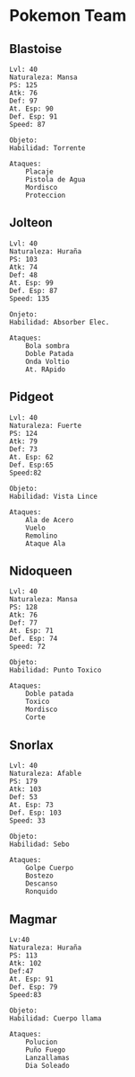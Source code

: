 # Pokemon Team

## Blastoise
    
    Lvl: 40
    Naturaleza: Mansa
    PS: 125
    Atk: 76
    Def: 97
    At. Esp: 90
    Def. Esp: 91
    Speed: 87
    
    Objeto:
    Habilidad: Torrente
    
    Ataques:
        Placaje
        Pistola de Agua 
        Mordisco
        Proteccion 
        
## Jolteon 

    Lvl: 40 
    Naturaleza: Huraña
    PS: 103
    Atk: 74
    Def: 48
    At. Esp: 99
    Def. Esp: 87
    Speed: 135
    
    Onjeto: 
    Habilidad: Absorber Elec. 
    
    Ataques:
        Bola sombra
        Doble Patada
        Onda Voltio
        At. RApido
        
## Pidgeot

    Lvl: 40
    Naturaleza: Fuerte
    PS: 124
    Atk: 79
    Def: 73
    At. Esp: 62
    Def. Esp:65
    Speed:82
    
    Objeto: 
    Habilidad: Vista Lince
    
    Ataques:
        Ala de Acero
        Vuelo 
        Remolino 
        Ataque Ala
        
## Nidoqueen

    Lvl: 40 
    Naturaleza: Mansa
    PS: 128
    Atk: 76
    Def: 77
    At. Esp: 71
    Def. Esp: 74
    Speed: 72
    
    Objeto: 
    Habilidad: Punto Toxico
    
    Ataques:
        Doble patada
        Toxico
        Mordisco
        Corte
        
## Snorlax 

    Lvl: 40
    Naturaleza: Afable
    PS: 179
    Atk: 103
    Def: 53
    At. Esp: 73
    Def. Esp: 103
    Speed: 33
    
    Objeto: 
    Habilidad: Sebo
    
    Ataques:
        Golpe Cuerpo
        Bostezo
        Descanso
        Ronquido
        
## Magmar

    Lv:40
    Naturaleza: Huraña
    PS: 113
    Atk: 102
    Def:47
    At. Esp: 91
    Def. Esp: 79
    Speed:83
    
    Objeto:
    Habilidad: Cuerpo llama
    
    Ataques: 
        Polucion
        Puño Fuego
        Lanzallamas
        Dia Soleado
